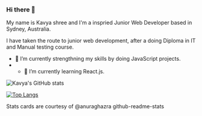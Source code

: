### Hi there 👋

My name is Kavya shree and I'm a inspried Junior Web Developer based in Sydney, Australia.

I have taken the route to junior web development, after a doing Diploma in IT and Manual testing course.

- 🔭 I’m currently strengthning my skills by doing JavaScript projects.
- - 🌱 I’m currently learning React.js.

![Kavya's GitHub stats](https://github-readme-stats.vercel.app/api?username=kavya-88&show_icons=true&theme=radical)

[![Top Langs](https://github-readme-stats.vercel.app/api/top-langs/?username=kavya-88&layout=compact&theme=radical)](https://github.com/kavya-88/github-readme-stats)


Stats cards are courtesy of @anuraghazra github-readme-stats
<!--
**Kavya-88/Kavya-88** is a ✨ _special_ ✨ repository because its `README.md` (this file) appears on your GitHub profile.

Here are some ideas to get you started:

- 🔭 I’m currently working on ...
- 🌱 I’m currently learning ...
- 👯 I’m looking to collaborate on ...
- 🤔 I’m looking for help with ...
- 💬 Ask me about ...
- 📫 How to reach me: ...
- 😄 Pronouns: ...
- ⚡ Fun fact: ...
-->
